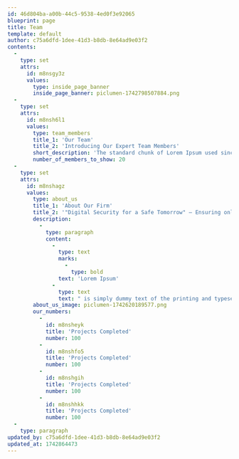```yaml
---
id: 46d804ba-a00b-44c5-9538-4ed0f3e92065
blueprint: page
title: Team
template: default
author: c75a6dfd-1dee-41d3-b8db-8e64ad9e03f2
contents:
  -
    type: set
    attrs:
      id: m8nsgy3z
      values:
        type: inside_page_banner
        inside_page_banner: piclumen-1742798507884.png
  -
    type: set
    attrs:
      id: m8nsh6l1
      values:
        type: team_members
        title_1: 'Our Team'
        title_2: 'Introducing Our Expert Team Members'
        short_description: 'The standard chunk of Lorem Ipsum used since the 1500s is reproduced below for those interested. Sections 1.10.32 and 1.10.33 from "de Finibus Bonorum et Malorum" by Cicero are also reproduced in their exact original form, accompanied by English versions from the 1914 translation by H. Rackham.'
        number_of_members_to_show: 20
  -
    type: set
    attrs:
      id: m8nshagz
      values:
        type: about_us
        title_1: 'About Our Firm'
        title_2: '"Digital Security for a Safe Tomorrow" – Ensuring online protection and data safety.'
        description:
          -
            type: paragraph
            content:
              -
                type: text
                marks:
                  -
                    type: bold
                text: 'Lorem Ipsum'
              -
                type: text
                text: " is simply dummy text of the printing and typesetting industry. Lorem Ipsum has been the industry's standard dummy text ever since the 1500s, when an unknown printer took a galley of type and scrambled it to make a type specimen book. It has survived not only five centuries, but also the leap into electronic typesetting, remaining essentially unchanged. It was popularised in the 1960s with the release of Letraset sheets containing Lorem Ipsum passages, and more recently with desktop publishing software like Aldus PageMaker including versions of Lorem Ipsum."
        about_us_image: piclumen-1742620189577.png
        our_numbers:
          -
            id: m8nsheyk
            title: 'Projects Completed'
            number: 100
          -
            id: m8nshfo5
            title: 'Projects Completed'
            number: 100
          -
            id: m8nshgih
            title: 'Projects Completed'
            number: 100
          -
            id: m8nshhkk
            title: 'Projects Completed'
            number: 100
  -
    type: paragraph
updated_by: c75a6dfd-1dee-41d3-b8db-8e64ad9e03f2
updated_at: 1742864473
---
```

